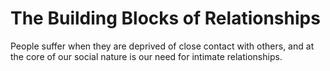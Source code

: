 # The Building Blocks of Relationships
People suffer when they are deprived of close contact with others, and at the core of our social nature is our need for intimate relationships.
